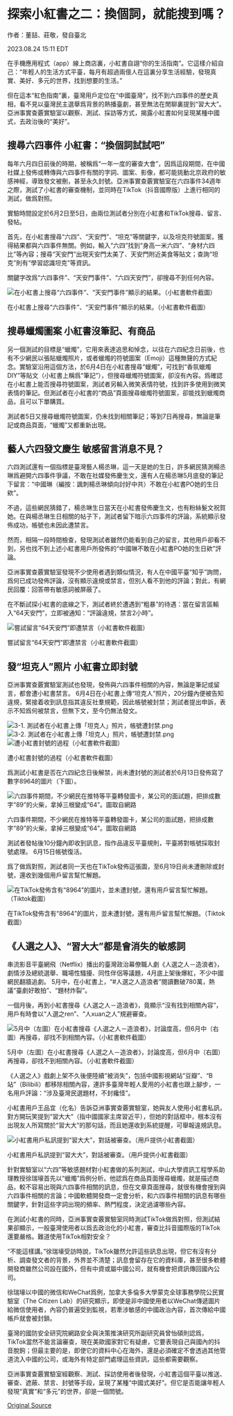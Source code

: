 # 探索小紅書之二：換個詞，就能搜到嗎？

作者：董喆、莊敬，發自臺北

2023.08.24 15:11 EDT

在手機應用程式（app）線上商店裏，小紅書自詡“你的生活指南”。它這樣介紹自己：“年輕人的生活方式平臺，每月有超過兩億人在這裏分享生活經驗，發現真實、美好、多元的世界，找到想要的生活。”

但在這本“紅色指南”裏，臺灣用戶定位在“中國臺灣”，找不到六四事件的歷史真相，看不見以臺灣民主選舉爲背景的熱播臺劇，甚至無法在閒聊裏提到“習大大”。亞洲事實查覈實驗室以觀察、測試、採訪等方式，揭露小紅書如何呈現某種中國式，去政治後的“美好”。

## 搜尋六四事件 小紅書：“換個詞試試吧”

每年六月四日前後的時期，被稱爲“一年一度的審查大會”，因爲這段期間，在中國社媒上發佈或轉傳與六四事件有關的字詞、圖案、影像，都可能挑動北京政府的敏感神經，導致發文被刪，甚至永久封號。亞洲事實查覈實驗室在六四事件34週年之際，測試了小紅書的審查機制，並同時在TikTok（抖音國際版）上進行相同的測試，做爲對照。

實驗時間設定於6月2日至5日，由兩位測試者分別在小紅書和TikTok搜尋、留言、發帖。

首先，在小紅書搜尋“六四”、“天安門”、“坦克”等關鍵字，以及坦克符號圖案，獲得結果都與六四事件無關。例如，輸入“六四”找到“身高一米六四”、“身材六四比”等內容；搜尋“天安門”出現天安門太美了、天安門附近美食等貼文；查詢“坦克”則有“學習認識坦克”等資訊。

關鍵字改爲“六四事件”、“天安門事件”、“六四天安門”，卻搜尋不到任何內容。

![在小紅書上搜尋“六四事件”、“天安門事件”顯示的結果。（小紅書軟件截圖）](images/34FHUIXGJAARUTXTNWE3HFWMLQ.png)

在小紅書上搜尋“六四事件”、“天安門事件”顯示的結果。（小紅書軟件截圖）

## 搜尋蠟燭圖案 小紅書沒筆記、有商品

另一個測試的目標是“蠟燭”，它用來表達追思和悼念，以往在六四紀念日前後，也有不少網民以張貼蠟燭照片，或者蠟燭的符號圖案（Emoji）這種無聲的方式紀念。實驗室沿用這個方法，於6月4日在小紅書搜尋“蠟燭”，可找到“香氛蠟燭DIY”等貼文（小紅書上稱爲“筆記”），但搜尋蠟燭符號圖案，卻沒有內容。爲確認在小紅書上能否搜尋符號圖案，測試者另輸入微笑表情符號，找到許多使用到微笑表情的筆記。但測試者在小紅書的“商品”頁面搜尋蠟燭符號圖案，卻能找到蠟燭商品，且可以下單購買。

測試者5日又搜尋蠟燭符號圖案，仍未找到相關筆記；等到7日再搜尋，無論是筆記或商品頁面，“蠟燭”又都重新出現。

## 藝人六四發文慶生 敏感留言消息不見？

六四測試還有一個指標是臺灣藝人楊丞琳，這一天是她的生日，許多網民猜測楊丞琳爲避開六四事件爭議，不敢在社媒發佈慶生文，還有人在楊丞琳5月底發的筆記下留言：“中國琳（編按：諷刺楊丞琳傾向討好中共）不敢在小紅書PO她的生日欸”。

不過，這些網民猜錯了，楊丞琳生日當天在小紅書發佈慶生文，也有粉絲髮文祝賀她。在與楊丞琳生日相關的帖子下，測試者留下暗示六四事件的評論，系統顯示發佈成功，帳號也未因此遭禁言。

然而，相隔一段時間檢查，發現測試者雖然仍能看到自己的留言，其他用戶卻看不到，另也找不到上述小紅書用戶所發佈的“中國琳不敢在小紅書PO她的生日欸”評論。

亞洲事實查覈實驗室發現不少使用者遇到類似情況，有人在中國平臺“知乎”詢問，爲何已成功發佈評論，沒有顯示違規或禁言，但別人看不到他的評論；對此，有網民回覆：回答帶有敏感詞被屏蔽了。

在不斷試探小紅書的底線之下，測試者終於遭遇到“粗暴”的待遇：當在留言區輸入“64天安門”，立即被通知：“評論違規，禁言2小時”。

![嘗試留言“64天安門”即遭禁言（小紅書軟件截圖）](images/BR6SO7HES2RUNAYXAABHXLA3Q4.jpg)

嘗試留言“64天安門”即遭禁言（小紅書軟件截圖）

## 發“坦克人”照片 小紅書立即封號

亞洲事實查覈實驗室測試也發現，發佈與六四事件相關的內容，無論是筆記或留言，都會遭小紅書禁言。 6月4日在小紅書上傳“坦克人”照片，20分鐘內便被告知違規，緊接着收到訊息指其違反社羣規範，因此帳號被封禁；測試者提出申訴，表示不知爲何被禁言，但無下文，至今仍無法發文。

![3-1. 測試者在小紅書上傳「坦克人」照片，帳號遭封禁.png](images/SUZPQBKAZMS7CRBRUOMS5VBPFU.png)![3-2. 測試者在小紅書上傳「坦克人」照片，帳號遭封禁.png](images/H7CUSRFMFOFWB2FQHSYXPH5LYQ.png)![遭小紅書封號的過程（小紅書軟件截圖）](images/6NT4UL6PLQO6TAVWWZD6I2W3AE.png)

遭小紅書封號的過程（小紅書軟件截圖）

爲測試小紅書是否在六四紀念日後解禁，尚未遭封號的測試者於6月13日發佈寫了數字8964的圖片（下圖）。

![六四事件期間，不少網民在推特等平臺轉發圖卡，某公司的面試題，把排成數字“89”的火柴，拿掉三根變成“64”。圖取自網路](images/JJBZ3NTZF45455ONAWRGJPO5LE.jpg)

六四事件期間，不少網民在推特等平臺轉發圖卡，某公司的面試題，把排成數字“89”的火柴，拿掉三根變成“64”。圖取自網路

測試者發帖後10分鐘內即收到訊息，指作品違反平臺規則，平臺將對帳號採取封號處理。 6月15日帳號復活。

爲了做爲對照，測試者同一天也在TikTok發佈這張圖，至6月19日尚未遭刪除或封號，還收到幾個用戶留言幫忙解題。

![在TikTok發佈含有“8964”的圖片，並未遭封號，還有用戶留言幫忙解題。（Tiktok截圖）](images/FXL62OMPX64MWNPH22234EQB6I.png)

在TikTok發佈含有“8964”的圖片，並未遭封號，還有用戶留言幫忙解題。（Tiktok截圖）

## 《人選之人》、“習大大”都是會消失的敏感詞

串流影音平臺網飛（Netflix）播出的臺灣政治幕僚職人劇《人選之人－造浪者》，劇情涉及總統選舉、職場性騷擾、同性伴侶等議題，4月底上架後爆紅，不少中國網民翻牆追劇。 5月中，在小紅書上，“#人選之人造浪者”閱讀數破780萬，熱議“臺劇好敢拍”、“題材炸裂”。

一個月後，再到小紅書搜尋《人選之人－造浪者》，竟顯示“沒有找到相關內容”，用戶有時會以“人選之ren”、“人xuan之人”規避審查。

![5月中（左圖）在小紅書搜尋《人選之人－造浪者》，討論度高，但6月中（右圖）再搜尋，卻找不到相關內容。（小紅書軟件截圖）](images/R2ZOVU56EEF6SSHKMST23AOJKA.png)

5月中（左圖）在小紅書搜尋《人選之人－造浪者》，討論度高，但6月中（右圖）再搜尋，卻找不到相關內容。（小紅書軟件截圖）

《人選之人》戲劇上架不久後便陸續“被消失”，包括中國影視網站“豆瓣”、“B站”（Bilibili）都移除相關內容，連許多臺灣年輕人愛用的小紅書也跟上腳步，一名用戶評論：“涉及臺灣民選題材，不封纔怪”。

小紅書用戶王品宜（化名）告訴亞洲事實查覈實驗室，她與友人使用小紅書私訊，對方開玩笑提到“習大大”（指中國國家主席習近平），但她的對話框中，根本沒有出現友人所寫關於“習大大”的那句話，而且她還收到系統提醒，可舉報違規訊息。

![小紅書用戶私訊提到“習大大”，對話被審查。（用戶提供小紅書截圖）](images/DI3XLZDQP324NYQT5HCWBFZ4B4.png)

小紅書用戶私訊提到“習大大”，對話被審查。（用戶提供小紅書截圖）

針對實驗室以“六四”等敏感題材對小紅書做的系列測試，中山大學資訊工程學系助理教授徐瑞壕首先以“蠟燭”爲例分析。他認爲在商品頁面搜尋蠟燭，就是描述商品，較不容易出現與六四事件相關的訊息，但在文章頁面搜尋，就很有機會搜到與六四事件相關的言論；中國軟體開發商一定會分析，和六四事件相關的訊息有哪些關鍵字，針對這些字詞出現的頻率、熱門程度，決定過濾哪些內容。

在測試小紅書的同時，亞洲事實查覈實驗室同時測試TikTok做爲對照，但測試結果卻顯示，一般臺灣使用者以爲去政治化的小紅書，審查比抖音國際版的TikTok還要嚴格。難道使用TikTok相對安全？

“不能這樣講。”徐瑞壕受訪時說，TikTok雖然允許這些訊息出現，但它有沒有分析、調查發文者的背景，外界並不清楚；訊息會留存在它的資料庫，甚至很多軟體開發商雖然公司設在國外，但有中資或屬中國公司，就有機會把資訊傳回國內公司。

徐瑞壕以中國的微信和WeChat爲例，加拿大多倫多大學蒙克全球事務學院公民實驗室（The Citizen Lab）的研究顯示，即使是非中國使用者以WeChat傳遞圖片給微信使用者，內容仍普遍受到監視，若牽涉敏感的中國政治內容，首次傳給中國帳戶就會被封鎖。

臺灣的國防安全研究院網路安全與決策推演研究所副研究員曾怡碩則認爲，TikTok當然不能言論審查，現在美歐國家對它有疑慮，它要表現自己與國內的抖音脫鉤；但最主要的是，即使它的資料中心在海外，還是必須確定不會透過其他管道流入中國的公司，或海外有特定部門處理這些資訊，這些都需要觀察。

亞洲事實查覈實驗室經觀察、測試、採訪使用者後發現，小紅書這個平臺以推送、審查、遮蔽、禁言、封號等手段，呈現了某種“中國式美好”。但它是否能讓年輕人發現“真實”和“多元”的世界，卻是一個問號。



[Original Source](https://www.rfa.org/mandarin/shishi-hecha/tansuo/xhs-08242023145310.html)